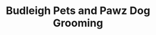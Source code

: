 ---
title: "Budleigh Pets and Pawz Dog Grooming"
url: /budleigh-salterton/budleigh-pets-and-pawz-dog-grooming/
shop: Tiersalon
---